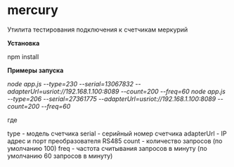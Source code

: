 # mercury
Утилита тестирования подключения к счетчикам меркурий

**Установка**

npm install


**Примеры запуска**

*node app.js --type=230 --serial=13067832 --adapterUrl=usriot://192.168.1.100:8089 --count=200 --freq=60*
*node app.js --type=206 --serial=27361775 --adapterUrl=usriot://192.168.1.100:8089 --count=200 --freq=60*

где

type - модель счетчика
serial - серийный номер счетчика
adapterUrl - IP адрес и порт преобразователя RS485
count - количество запросов (по умолчанию 100)
freq - частота считывания запросов в минуту (по умолчанию 60 запросов в минуту)
